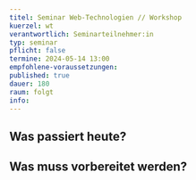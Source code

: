 ```yaml
---
titel: Seminar Web-Technologien // Workshop
kuerzel: wt
verantwortlich: Seminarteilnehmer:in
typ: seminar
pflicht: false
termine: 2024-05-14 13:00
empfohlene-voraussetzungen: 
published: true
dauer: 180
raum: folgt
info: 
---
```



## Was passiert heute?

## Was muss vorbereitet werden?

